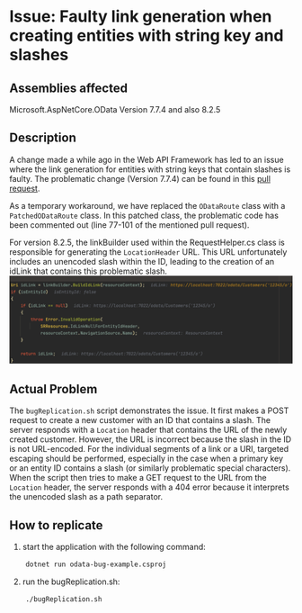 # Issue: Faulty link generation when creating entities with string key and slashes


## Assemblies affected
Microsoft.AspNetCore.OData Version 7.7.4 and also 8.2.5


## Description
A change made a while ago in the Web API Framework has led to an issue where the link generation for entities with string keys that contain slashes is faulty. The problematic change (Version 7.7.4) can be found in this [pull request](https://github.com/OData/WebApi/pull/2332/files#diff-d94a23f5e2bc6c75b9350b2c42cf8ded0b3cb84812e2ed8cdbcaaf7244822680R77).

As a temporary workaround, we have replaced the `ODataRoute` class with a `PatchedODataRoute` class. In this patched class, the problematic code has been commented out (line 77-101 of the mentioned pull request).

For version 8.2.5, the linkBuilder used within the RequestHelper.cs class is responsible for generating the `LocationHeader` URL. This URL unfortunately includes an unencoded slash within the ID, leading to the creation of an idLink that contains this problematic slash.
![Debugging Code Location Header Issue](./GenLinkBug.png)

## Actual Problem
The `bugReplication.sh` script demonstrates the issue. It first makes a POST request to create a new customer with an ID that contains a slash. The server responds with a `Location` header that contains the URL of the newly created customer. However, the URL is incorrect because the slash in the ID is not URL-encoded.
For the individual segments of a link or a URI, targeted escaping should be performed, especially in the case when a primary key or an entity ID contains a slash (or similarly problematic special characters).
When the script then tries to make a GET request to the URL from the `Location` header, the server responds with a 404 error because it interprets the unencoded slash as a path separator.


## How to replicate
1. start the application with the following command:

```bash
    dotnet run odata-bug-example.csproj
```

2. run the bugReplication.sh:

```bash
    ./bugReplication.sh
```
